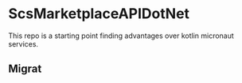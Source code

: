 # ScsMarketplaceAPIDotNet
This repo is a starting point finding advantages over kotlin micronaut services.  
## Migrat